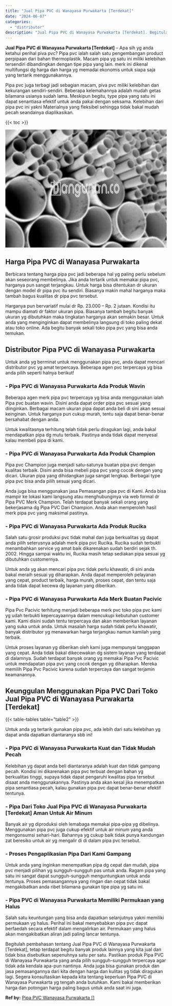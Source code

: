 ```yaml
---
title: "Jual Pipa PVC di Wanayasa Purwakarta [Terdekat]"
date: "2024-06-07"
categories: 
  - "distributor"
description: "Jual Pipa PVC di Wanayasa Purwakarta [Terdekat]. Begitulah pembahasan tentang Jual Pipa PVC di Wanayasa Purwakarta [Terdekat], tetap terdapat begitu banyak..."
---
```


**Jual Pipa PVC di Wanayasa Purwakarta \[Terdekat\]** – Apa sih yg anda ketahui perihal piva pvc? Pipa pvc ialah salah satu pengembangan product perpipaan dari bahan thermoplastik. Macam pipa yg satu ini miliki kelebihan tersendiri dibandingkan dengan tipe pipa yang lain. merk ini dikenal multifungsi dg harga dan harga yg memadai ekonomis untuk siapa saja yang tertarik menggunakannya.

Pipa pvc juga terbagi jadi sebagian macam, piva pvc miliki kelebihan dan kekurangan sendiri-sendiri. Beberapa kelemahannya adalah mudah getas bilamana usianya sudah lama. Meskipun begitu, type pipa yang satu ini dapat senantiasa efektif untuk anda pakai dengan seksama. Kelebihan dari pipa pvc ini yakni Materialnya yang fleksibel sehingga tidak bakal mudah pecah seandainya diaplikasikan.

{{< toc >}}

![Jual Pipa PVC di Wanayasa Purwakarta [Terdekat]](/images/jaul-pipa-pvc-58.png)

## Harga Pipa PVC di Wanayasa Purwakarta

Berbicara tentang harga pipa pvc jadi beberapa hal yg paling perlu sebelum akan seseorang membelinya. Jika anda tertarik untuk memakai pipa pvc, harganya pun sangat terjangkau. Untuk harga bisa ditentukan dr ukuran dengan model dr pipa pvc itu sendiri. Biasanya makin mahal harganya maka tambah bagus kualitas dr pipa pvc tersebut.

Harganya pun bervariatif mulai dr Rp. 23.000 – Rp. 2 jutaan. Kondisi itu mampu diamati dr faktor ukuran pipa. Biasanya tambah begitu banyak ukuran yg dibutuhkan maka tingkatan harganya akan semakin besar. Untuk anda yang menginginkan dapat membelinya langsung di toko paling dekat atau toko online. Ada begitu banyak sekali toko pipa pvc yang bisa anda temukan.

## Distributor Pipa PVC di Wanayasa Purwakarta

Untuk anda yg berminat untuk menggunakan pipa pvc, anda dapat mencari distributor pvc yg amat terpercaya. Beberapa agen pvc terpercaya yg bisa anda pilih seperti halnya berikut!

### \- Pipa PVC di Wanayasa Purwakarta Ada Produk Wavin

Beberapa agen merk pipa pvc terpercaya yg bisa anda menggunakan ialah Pipa pvc buatan wavin. Disini anda dapat order pipa pvc sesuai yang diinginkan. Berbagai macam ukuran pipa dapat anda beli di sini akan sesuai keinginan. Untuk harganya pun cukup murah, tentu saja dapat benar-benar bersahabat dengan anda.

Untuk kwalitasnya terhitung telah tidak perlu diragukan lagi, anda bakal mendapatkan pipa dg mutu terbaik. Pastinya anda tidak dapat menyesal kalau membeli pipa di kami.

### \- Pipa PVC di Wanayasa Purwakarta Ada Produk Champion

Pipa pvc Champion juga menjadi satu-satunya buatan pipa pvc dengan kualitas terbaik. Disini anda bisa mebeli pipa pvc yang cocok dengan yang dicari. Ukuran pipa yang dihidangkan juga sangat lengkap. Berbagai type pipa pvc bisa anda pilih sesuai yang dicari.

Anda juga bisa menggunakan jasa Pemasangan pipa pvc di Kami. Anda bisa mampir ke lokasi kami langsung atau menghubunginya via web formal dr Pipa PVC Merk Champion. Telah terdapat banyak sekali orang yang bekerjasama dg Pipa PVC Dari Champion. Anda akan memperoleh hasil merk pipa pvc yang maksimal pastinya.

### \- Pipa PVC di Wanayasa Purwakarta Ada Produk Rucika

Salah satu grosir produksi pvc tidak mahal dan juga berkualitas yg dapat anda pilih seterusnya adalah merk pipa pvc Rucika. Rucika sudah terbukti menambahkan service yg amat baik dikarenakan sudah berdiri sejak th. 2002. Hingga sampai waktu ini, Rucika masih tetap sediakan pipa sesuai yg dibutuhkan customernya.

Untuk anda yg akan mencari pipa pvc tidak perlu khawatir, di sini anda bakal meraih sesuai yg diharapkan. Anda dapat memperoleh pelayanan yang cepat, product terbaik, harga murah, proses cepat, dan tentu saja anda tidak dapat kecewa dg layanan yang diberikan.

### \- Pipa PVC di Wanayasa Purwakarta Ada Merk Buatan Pacivic

Pipa Pvc Pacivic terhitung menjadi beberapa merk pvc toko pipa pvc kami yg udah terbukti kepercayaannya dalam mencukupi kebutuhan customer kami. Kami disini sudah tentu terpercaya dan akan memberikan layanan yang suka untuk anda. Untuk masalah harga sudah tidak perlu khawatir, banyak distributor yg menawarkan harga terjangkau namun kamilah yang terbaik.

Untuk proses layanan yg diberikan oleh kami juga mempunyai tanggapan yang cepat. Anda tidak bakal dikecewakan dg sistem layanan yang terdapat di dalamnya. Sudah terdapat banyak orang yg memakai Pipa Pvc Pacivic untuk mendapatan pipa pvc yang cocok dengan yg diharapkan. Mereka memilih Pipa Pvc Pacivic karena sudah terpercaya dan sangat terjamin keamanannya.

## Keunggulan Menggunakan Pipa PVC Dari Toko Jual Pipa PVC di Wanayasa Purwakarta \[Terdekat\]

{{< table-tables table="table2" >}}

Untuk anda yg tertarik gunakan pipa pvc, ada lebih dari satu kelebihan yg dapat anda dapatkan diantaranya sbb ini!

### \- Pipa PVC di Wanayasa Purwakarta Kuat dan Tidak Mudah Pecah

Kelebihan yg dapat anda beli diantaranya adalah kuat dan tidak gampang pecah. Kondisi ini dikarenakan pipa pvc terbuat dengan bahan yg berkualitas tinggi, supaya tidak dapat pengaruhi kwalitas pipa tersebut disaat anda menggunakannya. Pastinya anda akan kesal jika menempatkan pipa senantiasa pecah, kalau gunakan pipa pvc dapat benar-benar efektif tentunya.

### \- Pipa Dari Toko Jual Pipa PVC di Wanayasa Purwakarta \[Terdekat\] Aman Untuk Air Minum

Banyak air yg diproduksi oleh lemabaga memakai pipa-pipa yg dibelinya. Menggunakan pipa pvc juga cukup efektif untuk air minum yang anda mengonsumsi sehari-hari. Bahannya yg cukup baik tidak punya kandungan zat beresiko untuk air yg mengalir di di dalam pipa pvc tersebut.

### \- Proses Pengaplikasian Pipa Dari Kami Gampang

Untuk anda yang inginkan menempatkan pipa dg cepat dan mudah, pipa pvc menjadi pilihan yg sungguh-sungguh pas untuk anda. Ragam pipa yang satu ini sangat dapat sungguh-sungguh menguntungkan untuk anda tentunya. Proses pemasangannya yang ringan dan cepat tidak bakal mengakibatkan anda ribet bilamana gunakan tipe pipa yg satu ini.

### \- Pipa PVC di Wanayasa Purwakarta Memiliki Permukaan yang Halus

Salah satu keuntungan yang bisa anda dapatkan selanjutnya yakni memiliki permukaan yg halus. Perihal ini bakal menyebabkan pipa pvc dapat berfaedah secara efektif dalam mengalirkan air. Permukaan yang halus akan mengakibatkan aliran jadi paling lancar tentunya.

Begitulah pembahasan tentang Jual Pipa PVC di Wanayasa Purwakarta \[Terdekat\], tetap terdapat begitu banyak produk lainnya yang kita jual dan tidak bisa disebutkan sepenuhnya satu per satu. Pastikan produk Pipa PVC di Wanayasa Purwakarta yang anda pilih sungguh-sungguh terpercaya agar tidak ada kendala apa-pun nantinya. Anda juga bisa gunakan produk dan jasa pemasangannya dari kita dengan harga dan kulitas yg tidak diragukan lagi. Segera konsultasikan kepada kita tentang keperluan Pipa PVC di Wanayasa Purwakarta yg tengah anda butuhkan. Kami bakal memberikan harga dan potongan harga paling bagus untuk anda saat ini juga.

**Ref by:** [Pipa PVC Wanayasa Purwakarta []](https://id.wikipedia.org/wiki/Pipa)
